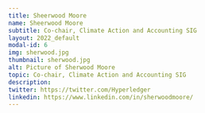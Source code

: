 ```yaml
---
title: Sheerwood Moore
name: Sheerwood Moore
subtitle: Co-chair, Climate Action and Accounting SIG
layout: 2022_default
modal-id: 6
img: sherwood.jpg
thumbnail: sherwood.jpg
alt: Picture of Sherwood Moore
topic: Co-chair, Climate Action and Accounting SIG
description: 
twitter: https://twitter.com/Hyperledger
linkedin: https://www.linkedin.com/in/sherwoodmoore/
---
```


